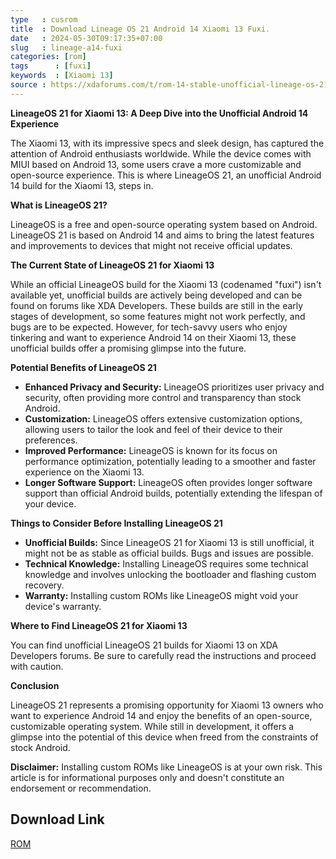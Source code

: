 ```yaml
---
type   : cusrom
title  : Download Lineage OS 21 Android 14 Xiaomi 13 Fuxi.
date   : 2024-05-30T09:17:35+07:00
slug   : lineage-a14-fuxi
categories: [rom]
tags      : [fuxi]
keywords  : [Xiaomi 13]
source : https://xdaforums.com/t/rom-14-stable-unofficial-lineage-os-21-for-xiaomi-13-fuxi.4665048/
---
```


**LineageOS 21 for Xiaomi 13: A Deep Dive into the Unofficial Android 14 Experience**

The Xiaomi 13, with its impressive specs and sleek design, has captured the attention of Android enthusiasts worldwide. While the device comes with MIUI based on Android 13, some users crave a more customizable and open-source experience. This is where LineageOS 21, an unofficial Android 14 build for the Xiaomi 13, steps in.

**What is LineageOS 21?**

LineageOS is a free and open-source operating system based on Android. LineageOS 21 is based on Android 14 and aims to bring the latest features and improvements to devices that might not receive official updates.

**The Current State of LineageOS 21 for Xiaomi 13**

While an official LineageOS build for the Xiaomi 13 (codenamed "fuxi") isn't available yet, unofficial builds are actively being developed and can be found on forums like XDA Developers. These builds are still in the early stages of development, so some features might not work perfectly, and bugs are to be expected. However, for tech-savvy users who enjoy tinkering and want to experience Android 14 on their Xiaomi 13, these unofficial builds offer a promising glimpse into the future.

**Potential Benefits of LineageOS 21**

* **Enhanced Privacy and Security:** LineageOS prioritizes user privacy and security, often providing more control and transparency than stock Android.
* **Customization:** LineageOS offers extensive customization options, allowing users to tailor the look and feel of their device to their preferences.
* **Improved Performance:** LineageOS is known for its focus on performance optimization, potentially leading to a smoother and faster experience on the Xiaomi 13.
* **Longer Software Support:** LineageOS often provides longer software support than official Android builds, potentially extending the lifespan of your device.

**Things to Consider Before Installing LineageOS 21**

* **Unofficial Builds:** Since LineageOS 21 for Xiaomi 13 is still unofficial, it might not be as stable as official builds. Bugs and issues are possible.
* **Technical Knowledge:** Installing LineageOS requires some technical knowledge and involves unlocking the bootloader and flashing custom recovery.
* **Warranty:** Installing custom ROMs like LineageOS might void your device's warranty.

**Where to Find LineageOS 21 for Xiaomi 13**

You can find unofficial LineageOS 21 builds for Xiaomi 13 on XDA Developers forums. Be sure to carefully read the instructions and proceed with caution.

**Conclusion**

LineageOS 21 represents a promising opportunity for Xiaomi 13 owners who want to experience Android 14 and enjoy the benefits of an open-source, customizable operating system. While still in development, it offers a glimpse into the potential of this device when freed from the constraints of stock Android.

**Disclaimer:** Installing custom ROMs like LineageOS is at your own risk. This article is for informational purposes only and doesn't constitute an endorsement or recommendation.


## Download Link
[ROM](https://sourceforge.net/projects/xiaomi-sm8550/files/lineageos/fuxi/lineage-21.0-20240519-UNOFFICIAL-xiaomi13.zip/download)
